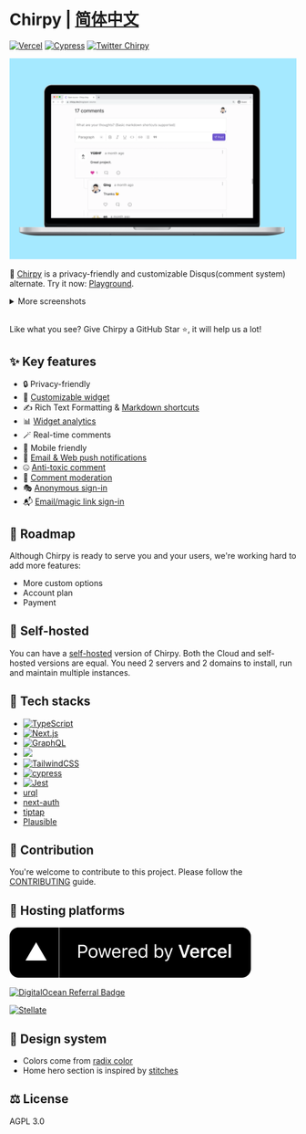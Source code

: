 # Chirpy | [简体中文](./README-zh.md)

[![Vercel](https://img.shields.io/github/deployments/devrsi0n/chirpy/production?logo=vercel)](https://github.com/devrsi0n/chirpy/deployments)
[![Cypress](https://img.shields.io/endpoint?url=https://dashboard.cypress.io/badge/simple/2p3w5f&logo=cypress)](https://dashboard.cypress.io/projects/2p3w5f/runs)
[![Twitter Chirpy](https://img.shields.io/twitter/url?logoColor=black&url=https%3A%2F%2Ftwitter.com%2FChirpyHQ)](https://twitter.com/ChirpyHQ)

<img src="https://raw.githubusercontent.com/devrsi0n/chirpy/main/apps/main/public/images/marketing/github.png" width="800" alt="Comment widget" >

👋 [Chirpy](https://chirpy.dev) is a privacy-friendly and customizable Disqus(comment system) alternate. Try it now: [Playground](https://chirpy.dev/play).

<details>
    <summary>More screenshots</summary>
    <img src="https://raw.githubusercontent.com/devrsi0n/chirpy/main/apps/main/public/images/blog/open-source/theme.png" width="800" alt="Widget theme" >
    <img src="https://raw.githubusercontent.com/devrsi0n/chirpy/main/apps/main/public/images/blog/open-source/analytics.png" width="800" alt="Widget analytics" >
    <img src="https://raw.githubusercontent.com/devrsi0n/chirpy/main/apps/main/public/images/docs/features/theme/dashboard.png" width="800" alt="Project dashboard" >
    <img src="https://raw.githubusercontent.com/devrsi0n/chirpy/main/apps/main/public/images/docs/get-started/integration-guide.png" width="800" alt="Widget integration guide" >
    <img src="https://raw.githubusercontent.com/devrsi0n/chirpy/main/apps/main/public/images/docs/features/privacy-friendly/anonymous-sign-in.png" width="800" alt="Anonymous sign-in" >
    <img src="https://raw.githubusercontent.com/devrsi0n/chirpy/main/apps/main/public/images/docs/features/notifications/site-notification.png" width="800" alt="Site notification" >
    <img src="https://raw.githubusercontent.com/devrsi0n/chirpy/main/apps/main/public/images/docs/features/anti-toxic-comment/example.png" width="800" alt="Anti toxic comment" >
</details>

<br>

Like what you see? Give Chirpy a GitHub Star ⭐, it will help us a lot!

## ✨ Key features

- 🔒 Privacy-friendly
- 🎨 [Customizable widget](https://chirpy.dev/docs/features/theme)
- ✍️ Rich Text Formatting & [Markdown shortcuts](https://chirpy.dev/docs/features/markdown)
- 📊 [Widget analytics](https://chirpy.dev/docs/features/analytics)
- 🪄 Real-time comments
- 📱 Mobile friendly
- 🔔 [Email & Web push notifications](https://chirpy.dev/docs/features/notifications)
- 🤐 [Anti-toxic comment](https://chirpy.dev/docs/features/anti-toxic-comment)
- 💬 [Comment moderation](https://chirpy.dev/docs/features/moderation)
- 🎭 [Anonymous sign-in](https://chirpy.dev/docs/features/privacy-friendly#anonymous-sign-in)
- 📬 [Email/magic link sign-in](https://chirpy.dev/docs/features/privacy-friendly#email-sign-in)

## 🧭 Roadmap

Although Chirpy is ready to serve you and your users, we're working hard to add more features:

- More custom options
- Account plan
- Payment

## 📀 Self-hosted

You can have a [self-hosted](https://chirpy.dev/docs/self-hosted) version of Chirpy. Both the Cloud and self-hosted versions are equal. You need 2 servers and 2 domains to install, run and maintain multiple instances.

## 🍡 Tech stacks

- [![TypeScript](https://img.shields.io/badge/typescript-%23007ACC.svg?style=for-the-badge&logo=typescript&logoColor=white)](https://www.typescriptlang.org/)
- [![Next.js](https://img.shields.io/badge/Next-black?style=for-the-badge&logo=next.js&logoColor=white)](https://nextjs.org/)
- [![GraphQL](https://img.shields.io/badge/-GraphQL-E10098?style=for-the-badge&logo=graphql&logoColor=white)](https://graphql.org)
- <a href="https://github.com/hasura/graphql-engine"><img width="70px" src="https://graphql-engine-cdn.hasura.io/img/powered_by_hasura_primary_lightbg.svg" /></a>
- [![TailwindCSS](https://img.shields.io/badge/tailwindcss-%2338B2AC.svg?style=for-the-badge&logo=tailwind-css&logoColor=white)](https://tailwindcss.com/)
- [![cypress](https://img.shields.io/badge/-cypress-%23E5E5E5?style=for-the-badge&logo=cypress&logoColor=058a5e)](https://www.cypress.io/)
- [![Jest](https://img.shields.io/badge/-jest-%23C21325?style=for-the-badge&logo=jest&logoColor=white)](https://jestjs.io/)
- [urql](https://github.com/FormidableLabs/urql)
- [next-auth](https://github.com/nextauthjs/next-auth)
- [tiptap](https://tiptap.dev)
- [Plausible](https://github.com/plausible/analytics)

## 🥇 Contribution

You're welcome to contribute to this project. Please follow the [CONTRIBUTING](CONTRIBUTING.md) guide.

## 🚀 Hosting platforms

[![Powered by Vercel](https://raw.githubusercontent.com/abumalick/powered-by-vercel/master/powered-by-vercel.svg)](https://vercel.com?utm_source=chirpy.dev)

[![DigitalOcean Referral Badge](https://web-platforms.sfo2.digitaloceanspaces.com/WWW/Badge%203.svg)](https://www.digitalocean.com/?refcode=92c5af253f6a&utm_campaign=Referral_Invite&utm_medium=Referral_Program&utm_source=badge)

[![Stellate](https://stellate.co/badge.svg)](https://stellate.co/?ref=powered-by)

## 💅 Design system

- Colors come from [radix color](https://www.radix-ui.com/colors)
- Home hero section is inspired by [stitches](https://stitches.dev/)

## ⚖️ License

AGPL 3.0
